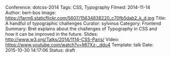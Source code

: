 Conference: dotcss-2014
Tags: CSS, Typography
Filmed: 2014-11-14
Author: bert-bos
Image: https://farm6.staticflickr.com/5607/15634838220_c70fb5dab2_k_d.jpg
Title: A handful of typographic challenges
Curator: sylvinus
Category: Frontend
Summary: Bret explains about the challenges of Typography in CSS and how it can be improved in the future.
Slides: http://www.w3.org/Talks/2014/1114-CSS-Paris/
Video: https://www.youtube.com/watch?v=MI7Xz-_ddu4
Template: talk
Date: 2015-10-30 14:17:06
Status: draft